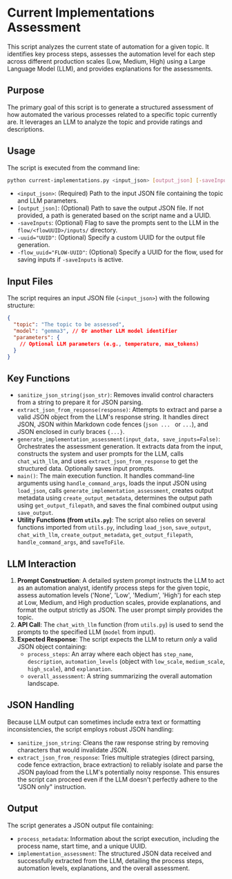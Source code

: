 # Current Implementations Assessment

This script analyzes the current state of automation for a given topic. It identifies key process steps, assesses the automation level for each step across different production scales (Low, Medium, High) using a Large Language Model (LLM), and provides explanations for the assessments.

## Purpose

The primary goal of this script is to generate a structured assessment of how automated the various processes related to a specific topic currently are. It leverages an LLM to analyze the topic and provide ratings and descriptions.

## Usage

The script is executed from the command line:

```bash
python current-implementations.py <input_json> [output_json] [-saveInputs] [-uuid="UUID"] [-flow_uuid="FLOW-UUID"]
```

*   `<input_json>`: (Required) Path to the input JSON file containing the topic and LLM parameters.
*   `[output_json]`: (Optional) Path to save the output JSON file. If not provided, a path is generated based on the script name and a UUID.
*   `-saveInputs`: (Optional) Flag to save the prompts sent to the LLM in the `flow/<flowUUID>/inputs/` directory.
*   `-uuid="UUID"`: (Optional) Specify a custom UUID for the output file generation.
*   `-flow_uuid="FLOW-UUID"`: (Optional) Specify a UUID for the flow, used for saving inputs if `-saveInputs` is active.

## Input Files

The script requires an input JSON file (`<input_json>`) with the following structure:

```json
{
  "topic": "The topic to be assessed",
  "model": "gemma3", // Or another LLM model identifier
  "parameters": {
    // Optional LLM parameters (e.g., temperature, max_tokens)
  }
}
```

## Key Functions

*   `sanitize_json_string(json_str)`: Removes invalid control characters from a string to prepare it for JSON parsing.
*   `extract_json_from_response(response)`: Attempts to extract and parse a valid JSON object from the LLM's response string. It handles direct JSON, JSON within Markdown code fences (```json ... ``` or ``` ... ```), and JSON enclosed in curly braces `{...}`.
*   `generate_implementation_assessment(input_data, save_inputs=False)`: Orchestrates the assessment generation. It extracts data from the input, constructs the system and user prompts for the LLM, calls `chat_with_llm`, and uses `extract_json_from_response` to get the structured data. Optionally saves input prompts.
*   `main()`: The main execution function. It handles command-line arguments using `handle_command_args`, loads the input JSON using `load_json`, calls `generate_implementation_assessment`, creates output metadata using `create_output_metadata`, determines the output path using `get_output_filepath`, and saves the final combined output using `save_output`.
*   **Utility Functions (from `utils.py`)**: The script also relies on several functions imported from `utils.py`, including `load_json`, `save_output`, `chat_with_llm`, `create_output_metadata`, `get_output_filepath`, `handle_command_args`, and `saveToFile`.

## LLM Interaction

1.  **Prompt Construction**: A detailed system prompt instructs the LLM to act as an automation analyst, identify process steps for the given topic, assess automation levels ('None', 'Low', 'Medium', 'High') for each step at Low, Medium, and High production scales, provide explanations, and format the output strictly as JSON. The user prompt simply provides the topic.
2.  **API Call**: The `chat_with_llm` function (from `utils.py`) is used to send the prompts to the specified LLM (`model` from input).
3.  **Expected Response**: The script expects the LLM to return *only* a valid JSON object containing:
    *   `process_steps`: An array where each object has `step_name`, `description`, `automation_levels` (object with `low_scale`, `medium_scale`, `high_scale`), and `explanation`.
    *   `overall_assessment`: A string summarizing the overall automation landscape.

## JSON Handling

Because LLM output can sometimes include extra text or formatting inconsistencies, the script employs robust JSON handling:
*   `sanitize_json_string`: Cleans the raw response string by removing characters that would invalidate JSON.
*   `extract_json_from_response`: Tries multiple strategies (direct parsing, code fence extraction, brace extraction) to reliably isolate and parse the JSON payload from the LLM's potentially noisy response. This ensures the script can proceed even if the LLM doesn't perfectly adhere to the "JSON only" instruction.

## Output

The script generates a JSON output file containing:
*   `process_metadata`: Information about the script execution, including the process name, start time, and a unique UUID.
*   `implementation_assessment`: The structured JSON data received and successfully extracted from the LLM, detailing the process steps, automation levels, explanations, and the overall assessment.